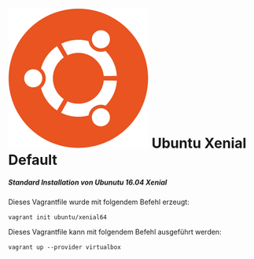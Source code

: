 # ![Ubuntu Logo](/99-Images/ubuntu.png "Ubuntu") Ubuntu Xenial Default
##### Standard Installation von Ubunutu 16.04 Xenial 

Dieses Vagrantfile wurde mit folgendem Befehl erzeugt:

```
vagrant init ubuntu/xenial64
```

Dieses Vagrantfile kann mit folgendem Befehl ausgeführt werden:

```
vagrant up --provider virtualbox
```

